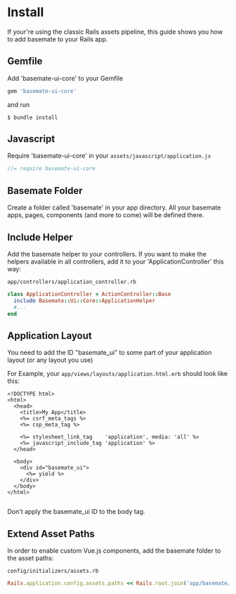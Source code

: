 # Install

If your're using the classic Rails assets pipeline, this guide shows you how to
add basemate to your Rails app.

## Gemfile

Add 'basemate-ui-core' to your Gemfile

```ruby
gem 'basemate-ui-core'
```

and run

```shell
$ bundle install
```

## Javascript

Require 'basemate-ui-core' in your `assets/javascript/application.js`

```javascript
//= require basemate-ui-core
```

## Basemate Folder

Create a folder called 'basemate' in your app directory. All your basemate apps,
pages, components (and more to come) will be defined there.

## Include Helper

Add the basemate helper to your controllers. If you want to make the helpers
available in all controllers, add it to your 'ApplicationController' this way:

`app/controllers/application_controller.rb`

```ruby
class ApplicationController < ActionController::Base
  include Basemate::Ui::Core::ApplicationHelper
  #...
end
```

## Application Layout

You need to add the ID "basemate_ui" to some part of your application layout (or any layout you use)

For Example, your `app/views/layouts/application.html.erb` should look like this:

```html+erb
<!DOCTYPE html>
<html>
  <head>
    <title>My App</title>
    <%= csrf_meta_tags %>
    <%= csp_meta_tag %>

    <%= stylesheet_link_tag    'application', media: 'all' %>
    <%= javascript_include_tag 'application' %>
  </head>

  <body>
    <div id="basemate_ui">
      <%= yield %>
    </div>
  </body>
</html>


```
Don't apply the basemate_ui ID to the body tag.

## Extend Asset Paths

In order to enable custom Vue.js components, add the basemate folder to the asset paths:

`config/initializers/assets.rb`

```ruby
Rails.application.config.assets.paths << Rails.root.join('app/basemate/components')
```
